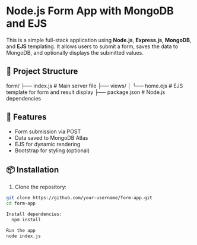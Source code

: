 # Node.js Form App with MongoDB and EJS

This is a simple full-stack application using **Node.js**, **Express.js**, **MongoDB**, and **EJS** templating. It allows users to submit a form, saves the data to MongoDB, and optionally displays the submitted values.

## 📁 Project Structure

form/
├── index.js # Main server file
├── views/
│ └── home.ejs # EJS template for form and result display
├── package.json # Node.js dependencies


## 🚀 Features

- Form submission via POST
- Data saved to MongoDB Atlas
- EJS for dynamic rendering
- Bootstrap for styling (optional)

## 📦 Installation

1. Clone the repository:

```bash
git clone https://github.com/your-username/form-app.git
cd form-app

Install dependencies:
  npm install

Run the app
node index.js

